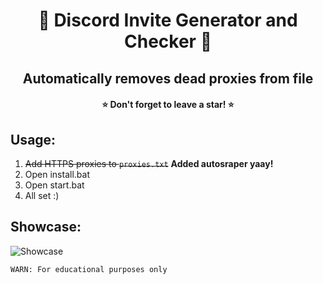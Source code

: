 <h1 align="center"> 🎯 Discord Invite Generator and Checker 🎯 </h1>
<h2 align="center">Automatically removes dead proxies from file</h2>
<h4 align="center">⭐ Don't forget to leave a star! ⭐</h4>

## Usage:
1. ~~Add HTTPS proxies to `proxies.txt`~~ **Added autosraper yaay!**
2. Open install.bat
3. Open start.bat
4. All set :)

## Showcase:
![Showcase](https://i.imgur.com/JTkMdFV.png)

`WARN: For educational purposes only`

